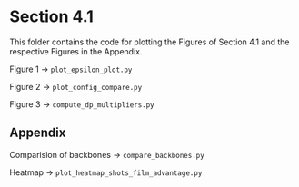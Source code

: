 # Section 4.1

This folder contains the code for plotting the Figures of Section 4.1 and the respective Figures in the Appendix.

Figure 1 -> `plot_epsilon_plot.py`

Figure 2 -> `plot_config_compare.py`

Figure 3 -> `compute_dp_multipliers.py`

## Appendix

Comparision of backbones -> `compare_backbones.py`

Heatmap -> `plot_heatmap_shots_film_advantage.py`